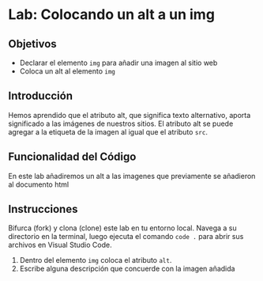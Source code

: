 # Lab: Colocando un alt a un img

## Objetivos
- Declarar el elemento `img` para añadir una imagen al sitio web
- Coloca un alt al elemento `img`

## Introducción 
Hemos aprendido que el atributo alt, que significa texto alternativo, aporta significado a las imágenes de nuestros sitios.
El atributo alt se puede agregar a la etiqueta de la imagen al igual que el atributo `src`.


## Funcionalidad del Código
En este lab añadiremos un alt a las imagenes que previamente se añadieron al documento html

## Instrucciones
Bifurca (fork) y clona (clone) este lab en tu entorno local. Navega a su directorio en la terminal, luego ejecuta el comando `code .` para abrir sus archivos en Visual Studio Code. 

1. Dentro del elemento `img` coloca el atributo `alt`.
2. Escribe alguna descripción que concuerde con la imagen añadida
